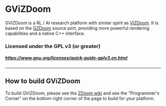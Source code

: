 # GViZDoom

GViZDoom is a RL / AI research platform with similar spirit as [ViZDoom](https://github.com/Farama-Foundation/ViZDoom).
It is based on the [GZDoom](https://github.com/ZDoom/gzdoom) source port, providing more powerful rendering
capabilities and a native C++ interface.

### Licensed under the GPL v3 (or greater)
##### https://www.gnu.org/licenses/quick-guide-gplv3.en.html

---

## How to build GViZDoom

To build GViZDoom, please see the [ZDoom wiki](https://zdoom.org/wiki/) and see the "Programmer's Corner" on the bottom-right corner of the page to build for your platform.
